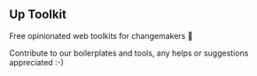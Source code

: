 ## Up Toolkit

Free opinionated web toolkits for changemakers 🚀

Contribute to our boilerplates and tools, any helps or suggestions appreciated :-)
